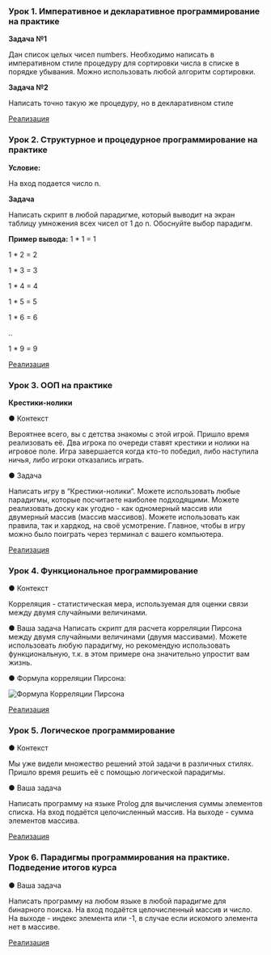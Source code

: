 ### Урок 1. Императивное и декларативное программирование на практике

**Задача №1**

Дан список целых чисел numbers. Необходимо написать в императивном стиле процедуру для
сортировки числа в списке в порядке убывания. Можно использовать любой алгоритм сортировки.

**Задача №2**

Написать точно такую же процедуру, но в декларативном стиле

[Реализация](https://github.com/Almomsk/Paradigms/tree/main/HW_seminar_1)

### Урок 2.  Структурное и процедурное программирование на практике


**Условие:**

На вход подается число n.

**Задача**

Написать скрипт в любой парадигме, который выводит на экран таблицу умножения всех чисел от 1 до n.
Обоснуйте выбор парадигм.

**Пример вывода:**
1 * 1 = 1

1 * 2 = 2

1 * 3 = 3

1 * 4 = 4

1 * 5 = 5

1 * 6 = 6

..

1 * 9 = 9

[Реализация](https://github.com/Almomsk/Paradigms/tree/main/HW_seminar_2)


### Урок 3.  ООП на практике

**Крестики-нолики**

● Контекст

Вероятнее всего, вы с детства знакомы с этой игрой. Пришло
время реализовать её. Два игрока по очереди ставят крестики
и нолики на игровое поле. Игра завершается когда кто-то
победил, либо наступила ничья, либо игроки отказались
играть.

● Задача

Написать игру в “Крестики-нолики”. Можете использовать
любые парадигмы, которые посчитаете наиболее
подходящими. Можете реализовать доску как угодно - как
одномерный массив или двумерный массив (массив массивов).
Можете использовать как правила, так и хардкод, на своё
усмотрение. Главное, чтобы в игру можно было поиграть через
терминал с вашего компьютера.


[Реализация](https://github.com/Almomsk/Paradigms/tree/main/HW_seminar_3)


### Урок 4.  Функциональное программирование

● Контекст

Корреляция - статистическая мера, используемая для оценки
связи между двумя случайными величинами.

● Ваша задача
Написать скрипт для расчета корреляции Пирсона между
двумя случайными величинами (двумя массивами). Можете
использовать любую парадигму, но рекомендую использовать
функциональную, т.к. в этом примере она значительно
упростит вам жизнь.

● Формула корреляции Пирсона:

![Формула Корреляции Пирсона](https://i.ibb.co/pWM0zXK/2023-09-18-08-13-09.png)


[Реализация](https://github.com/Almomsk/Paradigms/tree/main/HW_seminar_4)


### Урок 5.  Логическое программирование

● Контекст

Мы уже видели множество решений этой задачи в различных
стилях. Пришло время решить её с помощью логической
парадигмы.

● Ваша задача

Написать программу на языке Prolog для вычисления суммы
элементов списка. На вход подаётся целочисленный массив.
На выходе - сумма элементов массива.

[Реализация](https://github.com/Almomsk/Paradigms/tree/main/HW_seminar_5)


### Урок 6.  Парадигмы программирования на практике. Подведение итогов курса

● Ваша задача

Написать программу на любом языке в любой парадигме для
бинарного поиска. На вход подаётся целочисленный массив и
число. На выходе - индекс элемента или -1, в случае если искомого
элемента нет в массиве.

[Реализация](https://github.com/Almomsk/Paradigms/tree/main/HW_seminar_6)
